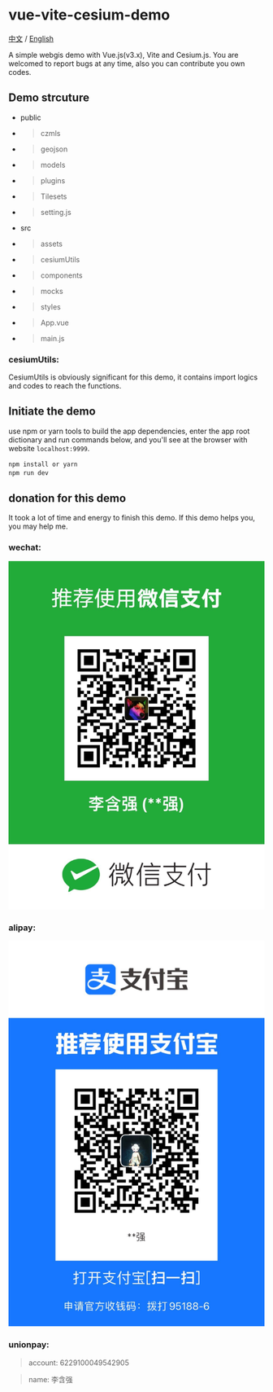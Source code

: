 # vue-vite-cesium-demo
[中文](./README.md) / [English](./README-EN.md)

A simple webgis demo with Vue.js(v3.x), Vite and Cesium.js. You are welcomed to report bugs at any time, also you can contribute you own codes. 

## Demo strcuture
  - public
  - > czmls
  - > geojson
  - > models
  - > plugins
  - > Tilesets
  - > setting.js
  - src
  - > assets
  - > cesiumUtils
  - > components
  - > mocks
  - > styles
  - > App.vue
  - > main.js
  ### cesiumUtils:
  CesiumUtils is obviously significant for this demo, it contains import logics and codes to reach the functions. 
  ## Initiate the demo
  use npm or yarn tools to build the app dependencies, enter the app root dictionary and run commands below, and you'll see at the browser with website ```localhost:9999```.
  ```bash
  npm install or yarn
  npm run dev
  ```
  ## donation for this demo
  It took a lot of time and energy to finish this demo. If this demo helps you, you may help me.
  ### wechat:
  ![wechat](./public/wechatpay.jpg)
  ### alipay:
  ![alipay](./public/alipay.jpg)
  ### unionpay:
  > account: 6229100049542905

  > name: 李含强

